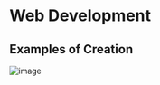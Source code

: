 # Web Development
## Examples of Creation
![image](https://user-images.githubusercontent.com/37002036/170577239-af4c9d34-889f-4113-9ad0-9ee4cd2c8742.png)
